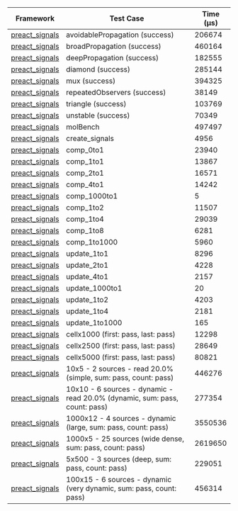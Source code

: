 | Framework | Test Case | Time (μs) |
| --- | --- | --- |
| [preact_signals](https://pub.dev/packages/preact_signals) | avoidablePropagation (success) | 206674 |
| [preact_signals](https://pub.dev/packages/preact_signals) | broadPropagation (success) | 460164 |
| [preact_signals](https://pub.dev/packages/preact_signals) | deepPropagation (success) | 182555 |
| [preact_signals](https://pub.dev/packages/preact_signals) | diamond (success) | 285144 |
| [preact_signals](https://pub.dev/packages/preact_signals) | mux (success) | 394325 |
| [preact_signals](https://pub.dev/packages/preact_signals) | repeatedObservers (success) | 38149 |
| [preact_signals](https://pub.dev/packages/preact_signals) | triangle (success) | 103769 |
| [preact_signals](https://pub.dev/packages/preact_signals) | unstable (success) | 70349 |
| [preact_signals](https://pub.dev/packages/preact_signals) | molBench | 497497 |
| [preact_signals](https://pub.dev/packages/preact_signals) | create_signals | 4956 |
| [preact_signals](https://pub.dev/packages/preact_signals) | comp_0to1 | 23940 |
| [preact_signals](https://pub.dev/packages/preact_signals) | comp_1to1 | 13867 |
| [preact_signals](https://pub.dev/packages/preact_signals) | comp_2to1 | 16571 |
| [preact_signals](https://pub.dev/packages/preact_signals) | comp_4to1 | 14242 |
| [preact_signals](https://pub.dev/packages/preact_signals) | comp_1000to1 | 5 |
| [preact_signals](https://pub.dev/packages/preact_signals) | comp_1to2 | 11507 |
| [preact_signals](https://pub.dev/packages/preact_signals) | comp_1to4 | 29039 |
| [preact_signals](https://pub.dev/packages/preact_signals) | comp_1to8 | 6281 |
| [preact_signals](https://pub.dev/packages/preact_signals) | comp_1to1000 | 5960 |
| [preact_signals](https://pub.dev/packages/preact_signals) | update_1to1 | 8296 |
| [preact_signals](https://pub.dev/packages/preact_signals) | update_2to1 | 4228 |
| [preact_signals](https://pub.dev/packages/preact_signals) | update_4to1 | 2157 |
| [preact_signals](https://pub.dev/packages/preact_signals) | update_1000to1 | 20 |
| [preact_signals](https://pub.dev/packages/preact_signals) | update_1to2 | 4203 |
| [preact_signals](https://pub.dev/packages/preact_signals) | update_1to4 | 2181 |
| [preact_signals](https://pub.dev/packages/preact_signals) | update_1to1000 | 165 |
| [preact_signals](https://pub.dev/packages/preact_signals) | cellx1000 (first: pass, last: pass) | 12298 |
| [preact_signals](https://pub.dev/packages/preact_signals) | cellx2500 (first: pass, last: pass) | 28649 |
| [preact_signals](https://pub.dev/packages/preact_signals) | cellx5000 (first: pass, last: pass) | 80821 |
| [preact_signals](https://pub.dev/packages/preact_signals) | 10x5 - 2 sources - read 20.0% (simple, sum: pass, count: pass) | 446276 |
| [preact_signals](https://pub.dev/packages/preact_signals) | 10x10 - 6 sources - dynamic - read 20.0% (dynamic, sum: pass, count: pass) | 277354 |
| [preact_signals](https://pub.dev/packages/preact_signals) | 1000x12 - 4 sources - dynamic (large, sum: pass, count: pass) | 3550536 |
| [preact_signals](https://pub.dev/packages/preact_signals) | 1000x5 - 25 sources (wide dense, sum: pass, count: pass) | 2619650 |
| [preact_signals](https://pub.dev/packages/preact_signals) | 5x500 - 3 sources (deep, sum: pass, count: pass) | 229051 |
| [preact_signals](https://pub.dev/packages/preact_signals) | 100x15 - 6 sources - dynamic (very dynamic, sum: pass, count: pass) | 456314 |
